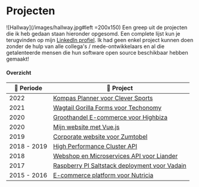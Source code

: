 # Projecten

![Hallway](/images/hallway.jpg#left =200x150) Een greep uit de projecten die ik heb gedaan staan hieronder opgesomd. Een complete lijst kun je terugvinden op mijn [LinkedIn profiel](https://www.linkedin.com/in/maerteijn/). Ik had geen enkel project kunnen doen zonder de hulp van alle collega's / mede-ontwikkelaars en al die getalenteerde mensen die hun software open source beschikbaar hebben gemaakt!

#### Overzicht

| :calendar: Periode  | :file_folder: Project                                                                                  |
| ------------------- | ------------------------------------------------------------------------------------------------------ |
| 2022                | [Kompas Planner voor Clever Sports](/nl/projecten/kompas-planner-voor-clever-sports)                   |
| 2021                | [Wagtail Gorilla Forms voor Techonomy](/nl/projecten/wagtail-gorilla-forms-voor-techonomy)             |
| 2020                | [Groothandel E-commerce voor Highbiza](/nl/projecten/groothandel-ecommerce-voor-highbiza)              |
| 2020                | [Mijn website met Vue.js](/nl/projecten/mijn-website-met-vue)                                          |
| 2019                | [Corporate website voor Zumtobel](/nl/projecten/corporate-website-voor-zumtobel)                       |
| 2018 - 2019         | [High Performance Cluster API](/nl/projecten/high-performance-cluster-api)                             |
| 2018                | [Webshop en Microservices API voor Liander](/nl/projecten/webshop-en-microservices-api-voor-liander)   |
| 2017                | [Raspberry PI Saltstack deployment voor Vadain](/nl/projecten/rpi-saltstack-deployment-voor-vadain)    |
| 2015 - 2016         | [E-commerce platform voor Nutricia](/nl/projecten/e-commerce-platform-voor-nutricia)                   |
